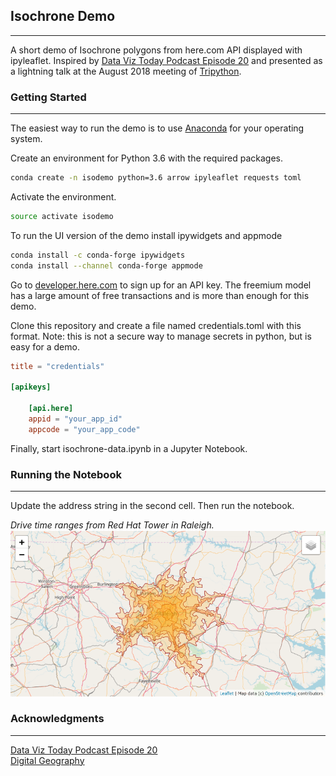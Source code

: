 ## Isochrone Demo

* * *

A short demo of Isochrone polygons from here.com API displayed with ipyleaflet. Inspired by [Data Viz Today Podcast Episode 20](https://dataviztoday.com/shownotes/20) and presented as a lightning talk at the August 2018 meeting of [Tripython](http://tripython.org/).

### Getting Started

* * *

The easiest way to run the demo is to use [Anaconda](https://www.anaconda.com/download/) for your operating system.

Create an environment for Python 3.6 with the required packages.  

```bash
conda create -n isodemo python=3.6 arrow ipyleaflet requests toml
```

Activate the environment.

```bash
source activate isodemo
```

To run the UI version of the demo install ipywidgets and appmode

```bash
conda install -c conda-forge ipywidgets  
conda install --channel conda-forge appmode  
```

Go to [developer.here.com](https://developer.here.com/) to sign up for an API key. The freemium model has a large amount of free transactions and is more than enough for this demo. 

Clone this repository and create a file named credentials.toml with this format. Note: this is not a secure way to manage secrets in python, but is easy for a demo.

```toml
title = "credentials"

[apikeys]

    [api.here]
    appid = "your_app_id"
    appcode = "your_app_code"
```

Finally, start isochrone-data.ipynb in a Jupyter Notebook.

### Running the Notebook

* * *

Update the address string in the second cell. Then run the notebook.

_Drive time ranges from Red Hat Tower in Raleigh._
![Isochrone Polygons in ipyleaflet](red-hat-tower-drive-times.png)

### Acknowledgments

* * *

[Data Viz Today Podcast Episode 20](https://dataviztoday.com/shownotes/20)  
[Digital Geography](http://www.digital-geography.com/service-areas-traffic-and-qgis/)  
